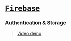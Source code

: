 # [`Firebase`](https://firebase.google.com/)

### Authentication & Storage
> [Video demo](https://clipchamp.com/watch/6nJQNdRReFg)
